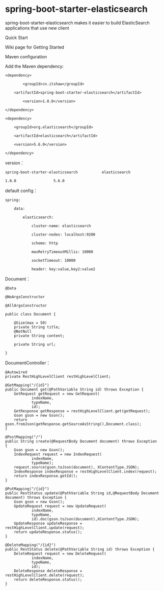 # spring-boot-starter-elasticsearch
spring-boot-starter-elasticsearch makes it easier to build ElasticSearch applications that use new client


Quick Start

Wiki page for Getting Started

Maven configuration

Add the Maven dependency:


	<dependency>
	
    		<groupId>cn.itshaw</groupId>
		
   		<artifactId>spring-boot-starter-elasticsearch</artifactId>
		
    		<version>1.0.0</version>
		
	</dependency>

	<dependency>

	    <groupId>org.elasticsearch</groupId>

	    <artifactId>elasticsearch</artifactId>

	    <version>5.6.0</version>

	</dependency>

version：

	spring-boot-starter-elasticsearch  			elasticsearch

	1.0.0     		      5.6.0

default config：

	spring:

  	    data:
  
    		elasticsearch:
    
      		    cluster-name: elasticsearch
      
      		    cluster-nodes: localhost:9200
      
      		    scheme: http
      
      		    maxRetryTimeoutMillis: 10000
      
      		    socketTimeout: 10000
      
      		    header: key:value,key2:value2
      

Document：

	@Data

	@NoArgsConstructor

	@AllArgsConstructor

	public class Document {

		@Size(max = 50)
		private String title;
		@NotNull
		private String content;

		private String url;

	}

DocumentController：

    @Autowired
    private RestHighLevelClient restHighLevelClient;

    @GetMapping("/{id}")
    public Document get(@PathVariable String id) throws Exception {
        GetRequest getRequest = new GetRequest(
                indexName,
                typeName,
                id);
        GetResponse getResponse = restHighLevelClient.get(getRequest);
        Gson gson = new Gson();
        return gson.fromJson(getResponse.getSourceAsString(),Document.class);
    }

    @PostMapping("/")
    public String create(@RequestBody Document document) throws Exception {
        Gson gson = new Gson();
        IndexRequest request = new IndexRequest(
                indexName,
                typeName);
        request.source(gson.toJson(document), XContentType.JSON);
        IndexResponse indexResponse = restHighLevelClient.index(request);
        return indexResponse.getId();
    }

    @PutMapping("/{id}")
    public RestStatus update(@PathVariable String id,@RequestBody Document document) throws Exception {
        Gson gson = new Gson();
        UpdateRequest request = new UpdateRequest(
                indexName,
                typeName,
                id).doc(gson.toJson(document),XContentType.JSON);
        UpdateResponse updateResponse = restHighLevelClient.update(request);
        return updateResponse.status();
    }

    @DeleteMapping("/{id}")
    public RestStatus delete(@PathVariable String id) throws Exception {
        DeleteRequest request = new DeleteRequest(
                indexName,
                typeName,
                id);
        DeleteResponse deleteResponse = restHighLevelClient.delete(request);
        return deleteResponse.status();
    }
